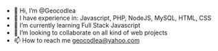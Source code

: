 - 👋 Hi, I’m @Geocodlea
- 👀 I have experience in: Javascript, PHP, NodeJS, MySQL, HTML, CSS
- 🌱 I’m currently learning Full Stack Javascript
- 💞️ I’m looking to collaborate on all kind of web projects
- 📫 How to reach me geocodlea@yahoo.com

<!---
Geocodlea/Geocodlea is a ✨ special ✨ repository because its `README.md` (this file) appears on your GitHub profile.
You can click the Preview link to take a look at your changes.
--->
